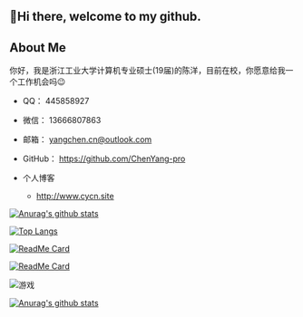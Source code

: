 ## 👋Hi there, welcome to my github.


## About Me


你好，我是浙江工业大学计算机专业硕士(19届)的陈洋，目前在校，你愿意给我一个工作机会吗😉

- QQ： 445858927

- 微信： 13666807863

- 邮箱： yangchen.cn@outlook.com

- GitHub： https://github.com/ChenYang-pro

- 个人博客  

  - http://www.cycn.site

[![Anurag's github stats](https://github-readme-stats.vercel.app/api?username=ChenYang-pro&show_icons=true&theme=shades-of-purple)](https://github.com/ChenYang-pro/github-readme-stats)

[![Top Langs](https://github-readme-stats.vercel.app/api/top-langs/?username=nate-lin&layout=compact)](https://github.com/nate-lin/github-readme-stats)

[![ReadMe Card](https://github-readme-stats.vercel.app/api/pin/?username=ChenYang-pro&repo=thingsboard&show_icons=true&theme=shades-of-purple)](https://github.com/ChenYang-pro/thingsboard)

[![ReadMe Card](https://github-readme-stats.vercel.app/api/pin/?username=ChenYang-pro&repo=hexo-theme-matery&show_icons=true&theme=shades-of-purple)](https://github.com/ChenYang-pro/hexo-theme-matery)

![游戏](https://blog-lin1.oss-cn-shenzhen.aliyuncs.com/img/游戏.gif)

[![Anurag's github stats](https://github-readme-stats.vercel.app/api?username=ChenYang-pro)](https://github.com/anuraghazra/github-readme-stats)
